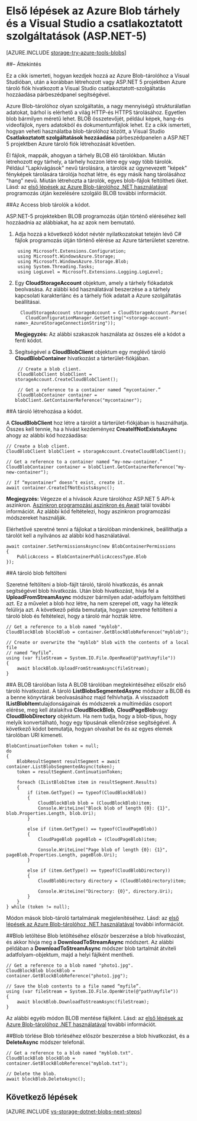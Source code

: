 <properties
    pageTitle="Első lépések a blob tárhely és a Visual Studio a csatlakoztatott szolgáltatások (ASP.NET-5) |} Microsoft Azure"
    description="Hogyan kezdjek hozzá az Azure Blob-tárolóhoz Visual Studio ASP.NET 5 projekt, miután létrehozott egy Visual Studio segítségével tároló fiók kapcsolt szolgáltatások"
    services="storage"
    documentationCenter=""
    authors="TomArcher"
    manager="douge"
    editor=""/>

<tags
    ms.service="storage"
    ms.workload="web"
    ms.tgt_pltfrm="vs-getting-started"
    ms.devlang="na"
    ms.topic="article"
    ms.date="07/18/2016"
    ms.author="tarcher"/>

# <a name="get-started-with-azure-blob-storage-and-visual-studio-connected-services-aspnet-5"></a>Első lépések az Azure Blob tárhely és a Visual Studio a csatlakoztatott szolgáltatások (ASP.NET-5)

[AZURE.INCLUDE [storage-try-azure-tools-blobs](../../includes/storage-try-azure-tools-blobs.md)]

##<a name="overview"></a>– Áttekintés

Ez a cikk ismerteti, hogyan kezdjek hozzá az Azure Blob-tárolóhoz a Visual Studióban, után a korábban létrehozott vagy ASP.NET 5 projektben Azure tároló fiók hivatkozott a Visual Studio csatlakoztatott-szolgáltatás hozzáadása párbeszédpanel segítségével.

Azure Blob-tárolóhoz olyan szolgáltatás, a nagy mennyiségű strukturálatlan adatokat, bárhol is elérhető a világ HTTP-és HTTPS tárolásához. Egyetlen blob bármilyen méretű lehet. BLOB összetevőjét, például képek, hang-és videofájlok, nyers adatokból és dokumentumfájlok lehet. Ez a cikk ismerteti, hogyan veheti használatba blob-tárolóhoz között, a Visual Studio **Csatlakoztatott szolgáltatások hozzáadása** párbeszédpanelen a ASP.NET 5 projektben Azure tároló fiók létrehozását követően.

Él fájlok, mappák, ahogyan a tárhely BLOB élő tárolókban. Miután létrehozott egy tárhely, a tárhely hozzon létre egy vagy több tárolók. Például "Lapkivágások" nevű tárolására, a tárolók az úgynevezett "képek" fényképek tárolására tárolója hozhat létre, és egy másik hang tárolásához "hang" nevű. Miután létrehozta a tárolók, egyes blob-fájlok feltöltheti őket. Lásd: az [első lépések az Azure Blob-tárolóhoz .NET használatával](storage-dotnet-how-to-use-blobs.md) programozás útján kezelésére szolgáló BLOB további információt.

##<a name="access-blob-containers-in-code"></a>Az Access blob tárolók a kódot.

ASP.NET-5 projektekben BLOB programozás útján történő eléréséhez kell hozzáadnia az alábbiakat, ha az azok nem bemutató.

1. Adja hozzá a következő kódot névtér nyilatkozatokat tetején lévő C# fájlok programozás útján történő elérése az Azure tárterületet szeretne.

        using Microsoft.Extensions.Configuration;
        using Microsoft.WindowsAzure.Storage;
        using Microsoft.WindowsAzure.Storage.Blob;
        using System.Threading.Tasks;
        using LogLevel = Microsoft.Extensions.Logging.LogLevel;

2. Egy **CloudStorageAccount** objektum, amely a tárhely fiókadatok beolvasása. Az alábbi kód használatával beszerzése a a tárhely kapcsolati karakterlánc és a tárhely fiók adatait a Azure szolgáltatás beállításai.

         CloudStorageAccount storageAccount = CloudStorageAccount.Parse(
           CloudConfigurationManager.GetSetting("<storage-account-name>_AzureStorageConnectionString"));

    **Megjegyzés:** Az alábbi szakaszok használata az összes elé a kódot a fenti kódot.


3. Segítségével a **CloudBlobClient** objektum egy meglévő tároló **CloudBlobContainer** hivatkozást a tárterület-fiókjában.

        // Create a blob client.
        CloudBlobClient blobClient = storageAccount.CreateCloudBlobClient();

        // Get a reference to a container named “mycontainer.”
        CloudBlobContainer container = blobClient.GetContainerReference("mycontainer");



##<a name="create-a-container-in-code"></a>A tároló létrehozása a kódot.

A **CloudBlobClient** hoz létre a tárolót a tárterület-fiókjában is használhatja. Összes kell tennie, ha a hívást kezdeményez **CreateIfNotExistsAsync** ahogy az alábbi kód hozzáadása:

    // Create a blob client.
    CloudBlobClient blobClient = storageAccount.CreateCloudBlobClient();

    // Get a reference to a container named “my-new-container.”
    CloudBlobContainer container = blobClient.GetContainerReference("my-new-container");

    // If “mycontainer” doesn’t exist, create it.
    await container.CreateIfNotExistsAsync();


**Megjegyzés:** Végezze el a hívások Azure tárolóhoz ASP.NET 5 API-k aszinkron. [Aszinkron programozási aszinkron és Await](http://msdn.microsoft.com/library/hh191443.aspx) talál további információt. Az alábbi kód feltételezi, hogy aszinkron programozási módszereket használják.

Elérhetővé szeretné tenni a fájlokat a tárolóban mindenkinek, beállíthatja a tárolót kell a nyilvános az alábbi kód használatával.

    await container.SetPermissionsAsync(new BlobContainerPermissions
    {
        PublicAccess = BlobContainerPublicAccessType.Blob
    });

##<a name="upload-a-blob-into-a-container"></a>A tároló blob feltölteni

Szeretné feltölteni a blob-fájlt tároló, tároló hivatkozás, és annak segítségével blob hivatkozás. Után blob hivatkozást, hívja fel a **UploadFromStreamAsync** módszer bármilyen adat-adatfolyam feltöltheti azt. Ez a művelet a blob hoz létre, ha nem szerepel ott, vagy ha létezik felülírja azt. A következő példa bemutatja, hogyan szeretné feltölteni a tároló blob és feltételezi, hogy a tároló már hozták létre.

    // Get a reference to a blob named "myblob".
    CloudBlockBlob blockBlob = container.GetBlockBlobReference("myblob");

    // Create or overwrite the "myblob" blob with the contents of a local file
    // named “myfile”.
    using (var fileStream = System.IO.File.OpenRead(@"path\myfile"))
    {
        await blockBlob.UploadFromStreamAsync(fileStream);
    }

##<a name="list-the-blobs-in-a-container"></a>A BLOB tárolóban lista
A BLOB tárolóban megtekintéséhez először első tároló hivatkozást. A tároló **ListBlobsSegmentedAsync** módszer a BLOB és a benne könyvtárak beolvasásához majd felhívhatja. A visszaadott **IListBlobItem**tulajdonságainak és módszerek a multimédiás csoport elérése, meg kell átalakítva **CloudBlockBlob**, **CloudPageBlob**vagy **CloudBlobDirectory** objektum. Ha nem tudja, hogy a blob-típus, hogy melyik konvertálható, hogy egy típusának ellenőrzése segítségével. A következő kódot bemutatja, hogyan olvashat be és az egyes elemek tárolóban URI kimeneti.

    BlobContinuationToken token = null;
    do
    {
        BlobResultSegment resultSegment = await container.ListBlobsSegmentedAsync(token);
        token = resultSegment.ContinuationToken;

        foreach (IListBlobItem item in resultSegment.Results)
        {
            if (item.GetType() == typeof(CloudBlockBlob))
            {
                CloudBlockBlob blob = (CloudBlockBlob)item;
                Console.WriteLine("Block blob of length {0}: {1}", blob.Properties.Length, blob.Uri);
            }

            else if (item.GetType() == typeof(CloudPageBlob))
            {
                CloudPageBlob pageBlob = (CloudPageBlob)item;

                Console.WriteLine("Page blob of length {0}: {1}", pageBlob.Properties.Length, pageBlob.Uri);
            }

            else if (item.GetType() == typeof(CloudBlobDirectory))
            {
                CloudBlobDirectory directory = (CloudBlobDirectory)item;

                Console.WriteLine("Directory: {0}", directory.Uri);
            }
        }
    } while (token != null);

Módon mások blob-tároló tartalmának megjelenítéséhez. Lásd: az [első lépések az Azure Blob-tárolóhoz .NET használatával](storage-dotnet-how-to-use-blobs.md#list-the-blobs-in-a-container) további információt.

##<a name="download-a-blob"></a>Blob letöltése
Blob letöltéséhez először beszerzése a blob hivatkozást, és akkor hívja meg a **DownloadToStreamAsync** módszert. Az alábbi példában a **DownloadToStreamAsync** módszer blob tartalmát átviteli adatfolyam-objektum, majd a helyi fájlként mentheti.

    // Get a reference to a blob named "photo1.jpg".
    CloudBlockBlob blockBlob = container.GetBlockBlobReference("photo1.jpg");

    // Save the blob contents to a file named “myfile”.
    using (var fileStream = System.IO.File.OpenWrite(@"path\myfile"))
    {
        await blockBlob.DownloadToStreamAsync(fileStream);
    }

Az alábbi egyéb módon BLOB mentése fájlként. Lásd: az [első lépések az Azure Blob-tárolóhoz .NET használatával](storage-dotnet-how-to-use-blobs.md#download-blobs) további információt.

##<a name="delete-a-blob"></a>Blob törlése
Blob törléséhez először beszerzése a blob hivatkozást, és a **DeleteAsync** módszer telefonál.

    // Get a reference to a blob named "myblob.txt".
    CloudBlockBlob blockBlob = container.GetBlockBlobReference("myblob.txt");

    // Delete the blob.
    await blockBlob.DeleteAsync();

## <a name="next-steps"></a>Következő lépések

[AZURE.INCLUDE [vs-storage-dotnet-blobs-next-steps](../../includes/vs-storage-dotnet-blobs-next-steps.md)]

